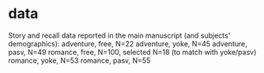 # data
Story and recall data reported in the main manuscript (and subjects' demographics):
	adventure, free, N=22
	adventure, yoke, N=45
	adventure, pasv, N=49
	romance, free, N=100, selected N=18 (to match with yoke/pasv)
	romance, yoke, N=53
	romance, pasv, N=55

